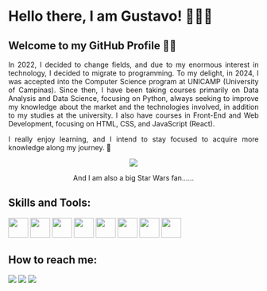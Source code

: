 # Hello there, I am Gustavo! 👨🏽‍💻

## Welcome to my GitHub Profile 👋🏽

<p align = justify>In 2022, I decided to change fields, and due to my enormous interest in technology, I decided to migrate to programming. To my delight, in 2024, I was accepted into the Computer Science program at UNICAMP (University of Campinas). Since then, I have been taking courses primarily on Data Analysis and Data Science, focusing on Python, always seeking to improve my knowledge about the market and the technologies involved, in addition to my studies at the university. I also have courses in Front-End and Web Development, focusing on HTML, CSS, and JavaScript (React).</p>
  
<p align = justify>I really enjoy learning, and I intend to stay focused to acquire more knowledge along my journey. 🌟</p>

<p align=center>
  <img src="https://media.tenor.com/52PIRaJ_7JQAAAAC/starwars-starwars-saga.gif">
</p>

<p align=center>And I am also a big Star Wars fan......</p>

## Skills and Tools:

 <img src="https://cdn.jsdelivr.net/gh/devicons/devicon@latest/icons/python/python-original.svg" width=40 heigth=40/> <img src="https://cdn.jsdelivr.net/gh/devicons/devicon@latest/icons/pandas/pandas-original-wordmark.svg" width=40 heigth=40/> <img src="https://cdn.jsdelivr.net/gh/devicons/devicon@latest/icons/numpy/numpy-original.svg" width=40 heigth=40/> <img src="https://cdn.jsdelivr.net/gh/devicons/devicon@latest/icons/jupyter/jupyter-original-wordmark.svg" width=40 heigth=40/> <img src="https://cdn.jsdelivr.net/gh/devicons/devicon@latest/icons/git/git-original.svg" width=40 heigth=40/> <img src="https://cdn.jsdelivr.net/gh/devicons/devicon@latest/icons/matplotlib/matplotlib-original-wordmark.svg" width=40 heigth=40/> <img src="https://seaborn.pydata.org/_images/logo-tall-lightbg.svg" width=40 heigth=40/> <img src="https://cdn.jsdelivr.net/gh/devicons/devicon@latest/icons/scikitlearn/scikitlearn-original.svg" width=40 heigth=40/>

## How to reach me:

<div>
<a href="https://www.linkedin.com/in/gustavo-henrique-l-m-de-sousa/" target="_blank"><img src="https://img.shields.io/badge/-LinkedIn-%230077B5?style=for-the-badge&logo=linkedin&logoColor=white" target="_blank"></a>
<a href = "mailto:gustavo.hlms1@gmail.com"><img src="https://img.shields.io/badge/Gmail-D14836?style=for-the-badge&logo=gmail&logoColor=white" target="_blank"></a>
<a href = "https://github.com/GusOTavo"><img src = "https://img.shields.io/badge/github-%23121011.svg?style=for-the-badge&logo=github&logoColor=white" target ="_blank">

</div>

<!-- ## Informações:

<div>
<a href="https://github.com/GusOTavo">
<img height="180em" src="https://github-readme-stats.vercel.app/api/top-langs/?username=GusOTavo&layout=compact&langs_count=7&theme=omni"/>
</div>
<img height="180em" src="https://github-readme-stats.vercel.app/api?username=GusOTavo&show_icons=true&theme=omni&include_all_commits=true&count_private=true"/>
</div> -->

